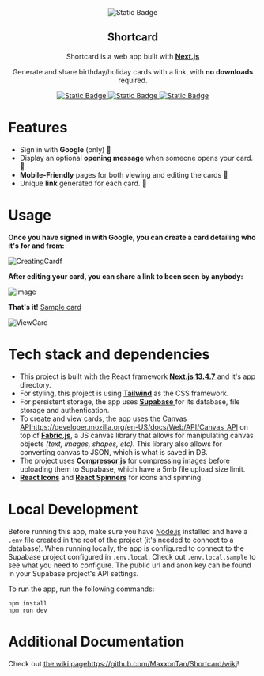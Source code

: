 <div align=center>
  <img alt="Static Badge" src="https://github.com/MaxxonTan/Shortcard/assets/59834451/36f81d65-94b7-4190-913a-cf682e84ca7f">
</div>

<h2 align="center">Shortcard</h2>
<div align="center">
	
Shortcard is a web app built with <a href="https://nextjs.org/" target="_blank">**Next.js**</a>

Generate and share birthday/holiday cards with a link, with **no downloads** required. 

</div>
<p align="center">
  <a href="https://nextjs.org/">
    <img alt="Static Badge" src="https://img.shields.io/badge/Next.js-13.4.7-black?style=for-the-badge">
  <a href="https://github.com/fabricjs/fabric.js">
	<img alt="Static Badge" src="https://img.shields.io/badge/Fabric.js-5.3.0-pink?style=for-the-badge">
  </a>
  <a href="https://supabase.com/">
	<img alt="Static Badge" src="https://img.shields.io/badge/DB-Supabase-green?style=for-the-badge">
  </a>
</p>

# Features
- Sign in with **Google** (only) 🔐
- Display an optional **opening message** when someone opens your card. 💌 
- **Mobile-Friendly** pages for both viewing and editing the cards 📱
- Unique **link** generated for each card. 🔗
   
# Usage
**Once you have signed in with Google, you can create a card detailing who it's for and from:**

![CreatingCardf](https://github.com/MaxxonTan/Shortcard/assets/59834451/ca59c9cf-b03e-465d-bde3-745733d046d9)

**After editing your card, you can share a link to been seen by anybody:**

![image](https://github.com/MaxxonTan/Shortcard/assets/59834451/408ebe87-a92a-45d9-b3b3-11204a2e0104)

**That's it!** <a href="https://shortcard.vercel.app/cards/0cbba25c-3c75-4292-8ff1-4693aeec386a/view">Sample card</a>

![ViewCard](https://github.com/MaxxonTan/Shortcard/assets/59834451/634ebe12-5d9e-4167-ae6b-c2326fabe552)

# Tech stack and dependencies
- This project is built with the React framework [**Next.js 13.4.7** ](https://nextjs.org/) and it's app directory.
- For styling, this project is using [**Tailwind**](https://tailwindcss.com/) as the CSS framework.  
- For persistent storage, the app uses [**Supabase** ](https://supabase.com/) for its database, file storage and authentication.
- To create and view cards, the app uses the [Canvas API](https://developer.mozilla.org/en-US/docs/Web/API/Canvas_API)https://developer.mozilla.org/en-US/docs/Web/API/Canvas_API on top of [**Fabric.js**](http://fabricjs.com/), a JS canvas library that allows for manipulating canvas objects _(text, images, shapes, etc)_. This library also allows for converting canvas to JSON, which is what is saved in DB.
- The project uses [**Compressor.js**](https://fengyuanchen.github.io/compressorjs/) for compressing images before uploading them to Supabase, which have a 5mb file upload size limit.
- [**React Icons**](https://react-icons.github.io/react-icons) and [**React Spinners**](https://www.davidhu.io/react-spinners/) for icons and spinning.  

# Local Development
Before running this app, make sure you have [Node.js](https://nodejs.org/en) installed and have a `.env` file created in the root of the project (it's needed to connect to a database). When running locally, the app is configured to connect to the Supabase project configured in `.env.local`. Check out `.env.local.sample` to see what you need to configure. The public url and anon key can be found in your Supabase project's API settings.

To run the app, run the following commands:
```
npm install
npm run dev
```
# Additional Documentation
Check out [the wiki page](https://github.com/MaxxonTan/Shortcard/wiki)https://github.com/MaxxonTan/Shortcard/wiki!
